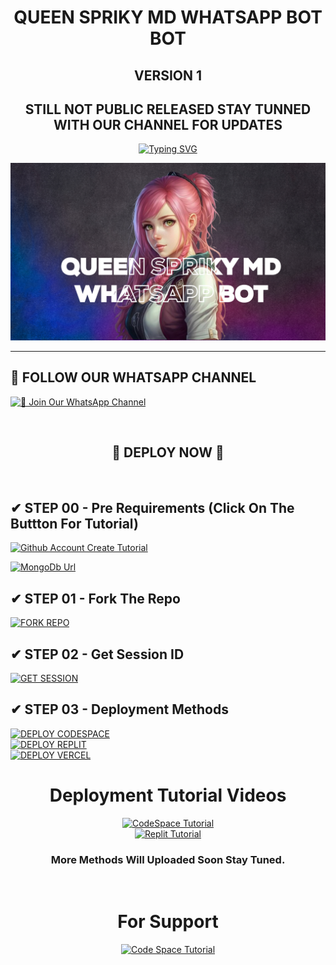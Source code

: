 
<h1 align="center">QUEEN SPRIKY MD WHATSAPP BOT BOT</h1>
<h2 align="center">VERSION 1</h2>
<h2 align="center">STILL NOT PUBLIC RELEASED STAY TUNNED WITH OUR CHANNEL FOR UPDATES</h2>

<p align="center">
<a href="https://git.io/typing-svg"><img src="https://readme-typing-svg.demolab.com?font=Fira+Code&weight=700&size=16&pause=1000&color=5513F7&width=435&lines=Queen Spriky MD WhatsApp Bot Developed By Udavin " alt="Typing SVG" /></a>
</p>
<p align="center">
<a href="https://github.com/uwtechshow-official/">
    <img src="https://github.com/uwtechshow-official/Spriky-Database/blob/main/Logo/Spriky%20Md%20Logo.jpg?raw=true"  width="700px">
</a>
<hr>

## 📢 FOLLOW OUR WHATSAPP CHANNEL

<a href="https://whatsapp.com/channel/0029VajvrA2ATRSkEnZwMQ0p"><img src="https://img.shields.io/badge/Join%20Our%20WhatsApp%20Channel-green" alt="📎 Join Our WhatsApp Channel" width="300"></a>

<br>

<div align="center">
 
  <h2>🚀 DEPLOY NOW 🚀</h2>
</div>

<br>

## ✔ STEP 00 -  Pre Requirements (Click On The Buttton For Tutorial)

<a href="https://i.ytimg.com/an_webp/XhIx3UqIME4/mqdefault_6s.webp?du=3000&sqp=CMKp2rcG&rs=AOn4CLDry4dy_bkGz8ltokH49vKme9qKRA"><img src="https://img.shields.io/badge/GITHUB ACCOUNT-red" alt="Github Account Create Tutorial" width="180"></a>

<a href="https://www.youtube.com/watch?v=F2nz0Lqsp4M"><img src="https://img.shields.io/badge/MONGODB URL-red" alt="MongoDb Url" width="180"></a>

## ✔ STEP 01 -  Fork The Repo

<a href="https://github.com/uwtechshow-official/Queen-Spriky-MD-News-Bot/fork"><img src="https://img.shields.io/badge/Fork%20Repo-blue" alt="FORK REPO" width="130"></a>

## ✔ STEP 02 -  Get Session ID

<a href="https://pair-web-public.koyeb.app/"><img src="https://img.shields.io/badge/Get Session ID-blue" alt="GET SESSION" width="170"></a>



## ✔ STEP 03 -  Deployment Methods

<a href="#"><img src="https://img.shields.io/badge/Code Space-green" alt="DEPLOY CODESPACE" width="150"></a>
<br>
<a href="https://replit.com/"><img src="https://img.shields.io/badge/Replit-green" alt="DEPLOY REPLIT" width="80"></a>
<br>
<a href="https://vercel.com/"><img src="https://img.shields.io/badge/Vercel-green" alt="DEPLOY VERCEL" width="80"></a>
<br>

<div align="center">
 
  <h1>Deployment Tutorial Videos</h1>
  <a href="https://www.youtube.com/watch?v=9reuWeu-S8A"><img src="https://img.shields.io/badge/CodeSpace Tutorial-red" alt="CodeSpace Tutorial" width="250"></a><br>
  <a href="https://www.youtube.com/watch?v=335WCN678hA"><img src="https://img.shields.io/badge/Replit Tutorial-red" alt="Replit Tutorial" width="180"></a><br>
  <h3>More Methods Will Uploaded Soon Stay Tuned.</h3>
<br>
</div>

<div align="center">
 
  <h1>For Support</h1>
  <a href="https://chat.whatsapp.com/KQZ2CxCLL5D268bh6bmBMg"><img src="https://img.shields.io/badge/WhatsApp Group-greed" alt="Code Space Tutorial" width="250"></a><br>
<br>
</div>


